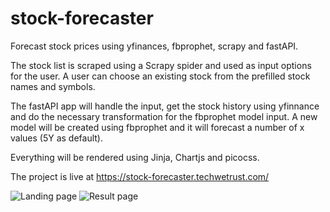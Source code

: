# stock-forecaster
Forecast stock prices using yfinances, fbprophet, scrapy and fastAPI.

The stock list is scraped using a Scrapy spider and used as input options for the user.
A user can choose an existing stock from the prefilled stock names and symbols.

The fastAPI app will handle the input, get the stock history using yfinnance and do the necessary transformation for the fbprophet model input.
A new model will be created using fbprophet and it will forecast a number of x values (5Y as default).

Everything will be rendered using Jinja, Chartjs and picocss.

The project is live at https://stock-forecaster.techwetrust.com/

![Landing page](https://iili.io/HEdEiCv.md.png)
![Result page](https://iili.io/HEdGFF2.md.png)
